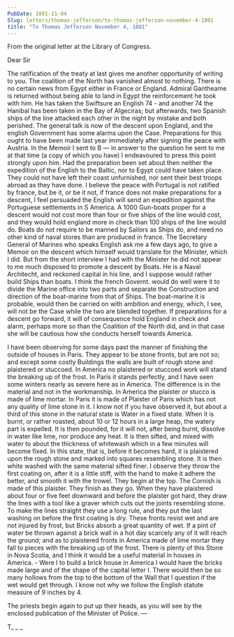 ```yaml
---
PubDate: 1801-11-04
Slug: letters/thomas-jefferson/to-thomas-jefferson-november-4-1801
title: "To Thomas Jefferson November 4, 1801"
---
```


   From the original letter at the Library of Congress.

   Dear Sir

   The ratification of the treaty at last gives me another opportunity of
   writing to you. The coalition of the North has vanished almost to nothing.
   There is no certain news from Egypt either in France or England. Admiral
   Gantheame is returned without being able to land in Egypt the
   reinforcement he took with him. He has taken the Swiftsure an English 74 -
   and another 74 the Hanibal has been taken in the Bay of Algeciras; but
   afterwards, two Spanish ships of the line attacked each other in the night
   by mistake and both perished. The general talk is now of the descent upon
   England, and the english Government has some alarms upon the Case.
   Preparations for this ought to have been made last year immediately after
   signing the peace with Austria. In the Memoir I sent to B &mdash; in answer
   to the question he sent to me at that time (a copy of which you have) I
   endeavoured to press this point strongly upon him. Had the preparation been
   set about then neither the expedition of the English to the Baltic, nor to
   Egypt could have taken place. They could not have left their coast
   unfurnished, nor sent their best troops abroad as they have done. I
   believe the peace with Portugal is not ratified by france, but be it, or
   be it not, if france does not make preparations for a descent, I feel
   persuaded the English will send an expedition against the Portuguese
   settlements in S America. A 1000 Gun-boats proper for a descent
   would not cost more than four or five ships of the line would cost, and
   they would hold england more in check than 100 ships of the line would do. 
   Boats do not require to be manned by Sailors as Ships do,
   and need no other kind of naval stores than are produced in france. The
   Secretary General of Marines who speaks English ask me a few days ago,
   to give a Memoir on the descent which himself would translate for the
   Minister, which I did. But from the short interview I had with the
   Minister he did not appear to me much disposed to promote a descent by
   Boats. He is a Naval Architecht, and reckoned capital in his line, and I
   suppose would rather build Ships than boats. I think the french Governt.
   would do well were it to divide the Marine office into two parts and
   separate the Construction and direction of the boat-marine from that of
   Ships. The boat-marine it is probable, would then be carried on with
   ambition and energy, which, I see, will not be the Case while the two are
   blended together. If preparations for a descent go forward, it will of
   consequence hold England in check and alarm, perhaps more so than the
   Coalition of the North did, and in that case she will be cautious how she
   conducts herself towards America.

   I have been observing for some days past the manner of finishing the
   outside of houses in Paris. They appear to be stone fronts, but are not
   so; and except some costly Buildings the walls are built of rough stone
   and plaistered or stuccoed. In America no plaistered or stuccoed work will
   stand the breaking up of the frost. In Paris it stands perfectly, and I
   have seen some winters nearly as severe here as in America. The difference
   is in the material and not in the workmanship. In America the plaister or
   stucco is made of lime mortar. In Paris it is made of Plaister of Paris
   which has not any quality of lime stone in it. I know not if you have
   observed it, but about a third of this stone in the natural state is Water
   in a fixed state. When it is burnt, or rather roasted, about 10 or 12
   hours in a large heap, the watery part is expelled. It is then pounded,
   for it will not, after being burnt, dissolve in water like lime, nor
   produce any heat. It is then sifted, and mixed with water to about the
   thickness of whitewash which in a few minutes will become fixed. In this
   state, that is, before it becomes hard, it is plaistered upon the rough
   stone and marked into squares resembling stone. It is then white washed
   with the same material sifted finer. I observe they throw the first
   coating on, after it is a little stiff, with the hand to make it adhere
   the better, and smooth it with the trowel. They begin at the top. The
   Cornish is made of this plaister. They finish as they go. When they have
   plaistered about four or five feet downward and before the plaister got
   hard, they draw the lines with a tool like a graver which cuts out the
   joints resembling stone. To make the lines straight they use a long rule,
   and they put the last washing on before the first coating is dry. These
   fronts resist wet and are not injured by frost, but Bricks absorb a great
   quantity of wet. If a pint of water be thrown against a brick wall in a
   hot day scarcely any of it will reach the ground; and as to plaistered
   fronts in America made of lime mortar they fall to pieces with the
   breaking up of the frost. There is plenty of this Stone in Nova Scotia,
   and I think it would be a useful material in houses in America. - Were I to
   build a brick house in America I would have the bricks made large and of
   the shape of the capital letter I. There would then be so
   many hollows from the top to the bottom of the Wall that I question if the
   wet would get through. I know not why we follow the English statute
   measure of 9 inches by 4.

   The priests begin again to put up their heads, as you will see by the
   enclosed publication of the Minister of Police. &mdash; 

   T_ _ _


